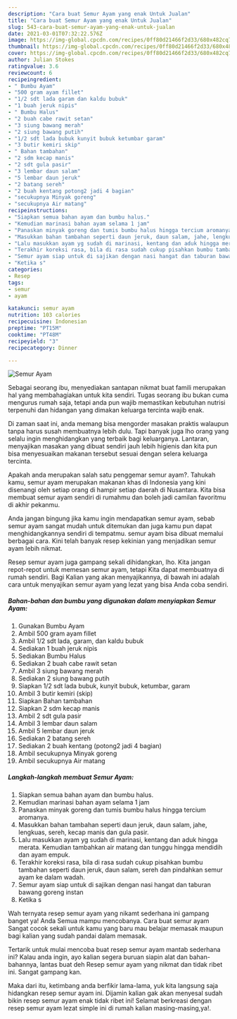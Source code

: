 ```yaml
---
description: "Cara buat Semur Ayam yang enak Untuk Jualan"
title: "Cara buat Semur Ayam yang enak Untuk Jualan"
slug: 543-cara-buat-semur-ayam-yang-enak-untuk-jualan
date: 2021-03-01T07:32:22.576Z
image: https://img-global.cpcdn.com/recipes/0ff80d21466f2d33/680x482cq70/semur-ayam-foto-resep-utama.jpg
thumbnail: https://img-global.cpcdn.com/recipes/0ff80d21466f2d33/680x482cq70/semur-ayam-foto-resep-utama.jpg
cover: https://img-global.cpcdn.com/recipes/0ff80d21466f2d33/680x482cq70/semur-ayam-foto-resep-utama.jpg
author: Julian Stokes
ratingvalue: 3.6
reviewcount: 6
recipeingredient:
- " Bumbu Ayam"
- "500 gram ayam fillet"
- "1/2 sdt lada garam dan kaldu bubuk"
- "1 buah jeruk nipis"
- " Bumbu Halus"
- "2 buah cabe rawit setan"
- "3 siung bawang merah"
- "2 siung bawang putih"
- "1/2 sdt lada bubuk kunyit bubuk ketumbar garam"
- "3 butir kemiri skip"
- " Bahan tambahan"
- "2 sdm kecap manis"
- "2 sdt gula pasir"
- "3 lembar daun salam"
- "5 lembar daun jeruk"
- "2 batang sereh"
- "2 buah kentang potong2 jadi 4 bagian"
- "secukupnya Minyak goreng"
- "secukupnya Air matang"
recipeinstructions:
- "Siapkan semua bahan ayam dan bumbu halus."
- "Kemudian marinasi bahan ayam selama 1 jam"
- "Panaskan minyak goreng dan tumis bumbu halus hingga tercium aromanya."
- "Masukkan bahan tambahan seperti daun jeruk, daun salam, jahe, lengkuas, sereh, kecap manis dan gula pasir."
- "Lalu masukkan ayam yg sudah di marinasi, kentang dan aduk hingga merata. Kemudian tambahkan air matang dan tunggu hingga mendidih dan ayam empuk."
- "Terakhir koreksi rasa, bila di rasa sudah cukup pisahkan bumbu tambahan seperti daun jeruk, daun salam, sereh dan pindahkan semur ayam ke dalam wadah."
- "Semur ayam siap untuk di sajikan dengan nasi hangat dan taburan bawang goreng instan"
- "Ketika s"
categories:
- Resep
tags:
- semur
- ayam

katakunci: semur ayam 
nutrition: 103 calories
recipecuisine: Indonesian
preptime: "PT15M"
cooktime: "PT48M"
recipeyield: "3"
recipecategory: Dinner

---
```



![Semur Ayam](https://img-global.cpcdn.com/recipes/0ff80d21466f2d33/680x482cq70/semur-ayam-foto-resep-utama.jpg)

Sebagai seorang ibu, menyediakan santapan nikmat buat famili merupakan hal yang membahagiakan untuk kita sendiri. Tugas seorang ibu bukan cuma mengurus rumah saja, tetapi anda pun wajib memastikan kebutuhan nutrisi terpenuhi dan hidangan yang dimakan keluarga tercinta wajib enak.

Di zaman  saat ini, anda memang bisa mengorder masakan praktis walaupun tanpa harus susah membuatnya lebih dulu. Tapi banyak juga lho orang yang selalu ingin menghidangkan yang terbaik bagi keluarganya. Lantaran, menyajikan masakan yang dibuat sendiri jauh lebih higienis dan kita pun bisa menyesuaikan makanan tersebut sesuai dengan selera keluarga tercinta. 



Apakah anda merupakan salah satu penggemar semur ayam?. Tahukah kamu, semur ayam merupakan makanan khas di Indonesia yang kini disenangi oleh setiap orang di hampir setiap daerah di Nusantara. Kita bisa membuat semur ayam sendiri di rumahmu dan boleh jadi camilan favoritmu di akhir pekanmu.

Anda jangan bingung jika kamu ingin mendapatkan semur ayam, sebab semur ayam sangat mudah untuk ditemukan dan juga kamu pun dapat menghidangkannya sendiri di tempatmu. semur ayam bisa dibuat memalui berbagai cara. Kini telah banyak resep kekinian yang menjadikan semur ayam lebih nikmat.

Resep semur ayam juga gampang sekali dihidangkan, lho. Kita jangan repot-repot untuk memesan semur ayam, tetapi Kita dapat membuatnya di rumah sendiri. Bagi Kalian yang akan menyajikannya, di bawah ini adalah cara untuk menyajikan semur ayam yang lezat yang bisa Anda coba sendiri.

<!--inarticleads1-->

##### Bahan-bahan dan bumbu yang digunakan dalam menyiapkan Semur Ayam:

1. Gunakan  Bumbu Ayam
1. Ambil 500 gram ayam fillet
1. Ambil 1/2 sdt lada, garam, dan kaldu bubuk
1. Sediakan 1 buah jeruk nipis
1. Sediakan  Bumbu Halus
1. Sediakan 2 buah cabe rawit setan
1. Ambil 3 siung bawang merah
1. Sediakan 2 siung bawang putih
1. Siapkan 1/2 sdt lada bubuk, kunyit bubuk, ketumbar, garam
1. Ambil 3 butir kemiri (skip)
1. Siapkan  Bahan tambahan
1. Siapkan 2 sdm kecap manis
1. Ambil 2 sdt gula pasir
1. Ambil 3 lembar daun salam
1. Ambil 5 lembar daun jeruk
1. Sediakan 2 batang sereh
1. Sediakan 2 buah kentang (potong2 jadi 4 bagian)
1. Ambil secukupnya Minyak goreng
1. Ambil secukupnya Air matang




<!--inarticleads2-->

##### Langkah-langkah membuat Semur Ayam:

1. Siapkan semua bahan ayam dan bumbu halus.
1. Kemudian marinasi bahan ayam selama 1 jam
1. Panaskan minyak goreng dan tumis bumbu halus hingga tercium aromanya.
1. Masukkan bahan tambahan seperti daun jeruk, daun salam, jahe, lengkuas, sereh, kecap manis dan gula pasir.
1. Lalu masukkan ayam yg sudah di marinasi, kentang dan aduk hingga merata. Kemudian tambahkan air matang dan tunggu hingga mendidih dan ayam empuk.
1. Terakhir koreksi rasa, bila di rasa sudah cukup pisahkan bumbu tambahan seperti daun jeruk, daun salam, sereh dan pindahkan semur ayam ke dalam wadah.
1. Semur ayam siap untuk di sajikan dengan nasi hangat dan taburan bawang goreng instan
1. Ketika s




Wah ternyata resep semur ayam yang nikamt sederhana ini gampang banget ya! Anda Semua mampu mencobanya. Cara buat semur ayam Sangat cocok sekali untuk kamu yang baru mau belajar memasak maupun bagi kalian yang sudah pandai dalam memasak.

Tertarik untuk mulai mencoba buat resep semur ayam mantab sederhana ini? Kalau anda ingin, ayo kalian segera buruan siapin alat dan bahan-bahannya, lantas buat deh Resep semur ayam yang nikmat dan tidak ribet ini. Sangat gampang kan. 

Maka dari itu, ketimbang anda berfikir lama-lama, yuk kita langsung saja hidangkan resep semur ayam ini. Dijamin kalian gak akan menyesal sudah bikin resep semur ayam enak tidak ribet ini! Selamat berkreasi dengan resep semur ayam lezat simple ini di rumah kalian masing-masing,ya!.

